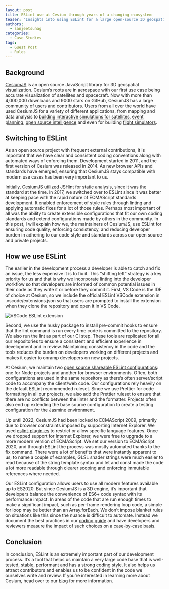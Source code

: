```yaml
---
layout: post
title: ESLint use at Cesium through years of a changing ecosystem
teaser: "Insights into using ESLint for a large open-source 3D geospatial engine."
authors:
  - sanjeetsuhag
categories:
  - Case Studies
tags:
  - Guest Post
  - Rules
---
```


## Background

[CesiumJS](https://cesium.com/platform/cesiumjs/) is an open source JavaScript library for 3D geospatial visualization. Cesium’s roots are in aerospace with our first use case being accurate visualization of satellites and spacecraft. Now with more than 4,000,000 downloads and 9000 stars on GitHub, CesiumJS has a large community of users and contributors. Users from all over the world have used CesiumJS for a variety of different applications, from mapping and data analysis to [building interactive simulations for satellites](https://cesium.com/blog/2022/08/11/sedaro-satellite-visualizes-spacecraft-digital-twins-cesiumjs/), [event planning](https://cesium.com/blog/2022/07/27/oneplan-and-cesium-delivering-geospatial-for-events/), [open source intelligence](https://cesium.com/blog/2022/03/08/cesium-story-depicts-damage-in-ukraine/) and even for building [flight simulators](https://cesium.com/blog/2021/12/06/geofs-is-a-flight-simulator-that-showcases-global-satellite/).

## Switching to ESLint

As an open source project with frequent external contributions, it is important that we have clear and consistent coding conventions along with automated ways of enforcing them. Development started in 2011, and the first version of Cesium was released in 2014. As new browser APIs and standards have emerged, ensuring that CesiumJS stays compatible with modern use cases has been very important to us.

Initially, CesiumJS utilized JSHint for static analysis, since it was the standard at the time. In 2017, we switched over to ESLint since it was better at keeping pace with the rapid nature of ECMAScript standards development. It enabled enforcement of style rules through linting and applying automatic fixes for a lot of those rules. Perhaps most important of all was the ability to create extensible configurations that fit our own coding standards and extend configurations made by others in the community. In this post, I will explain how we, the maintainers of CesiumJS, use ESLint for ensuring code quality, enforcing consistency, and reducing developer burden in adhering to our code style and standards across our open source and private projects.


## How we use ESLint

The earlier in the development process a developer is able to catch and fix an issue, the less expensive it is to fix it. This “shifting left” strategy is a key priority for us and that is why we incorporate linting into the developer workflow so that developers are informed of common potential issues in their code as they write it or before they commit it. First, VS Code is the IDE of choice at Cesium, so we include the official ESLint VSCode extension in .vscode/extensions.json so that users are prompted to install the extension when they clone the repository and open it in VS Code. 

![VSCode ESLint extension](/assets/images/blog/2022/eslint-vscode.png)

Second, we use the husky package to install pre-commit hooks to ensure that the lint command is run every time code is committed to the repository. We also run the lint as part of our CI step. These tools are replicated for all our repositories to ensure a consistent and efficient experience in development and in review. Maintaining consistency in the code and the tools reduces the burden on developers working on different projects and makes it easier to onramp developers on new projects.

At Cesium, we maintain two [open source shareable ESLint configurations](https://github.com/CesiumGS/eslint-config-cesium): one for Node projects and another for browser environments. Often, both configurations are used in the same repository as there’s often server/script code to accompany the client/web code. Our configurations rely heavily on the default ESLint recommended ruleset. Since we use Prettier for code formatting in all our projects, we also add the Prettier ruleset to ensure that there are no conflicts between the linter and the formatter. Projects often also end up extending the base source configuration to create a testing configuration for the Jasmine environment.

Up until 2022, CesiumJS had been locked to ECMAScript 2009, primarily due to browser constraints imposed by supporting Internet Explorer. We used [eslint-plugin-es](https://eslint-plugin-es.mysticatea.dev/) to restrict or allow specific language features. Once we dropped support for Internet Explorer, we were free to upgrade to a more modern version of ECMAScript. We set our version to ECMAScript 2020, and through ESLint the process was mostly automated thanks to the fix command. There were a lot of benefits that were instantly apparent to us; to name a couple of examples, GLSL shader strings were much easier to read because of the string template syntax and let and const made the code a lot more readable through clearer scoping and enforcing immutable references where needed.

Our ESLint configuration allows users to use all modern features available up to ES2020. But since CesiumJS is a 3D engine, it’s important that developers balance the convenience of ES6+ code syntax with its performance impact. In areas of the code that are run enough times to make a significant impact, such as per-frame rendering loop code, a simple for loop may be better than an Array.forEach. We don’t impose blanket rules on situations like this since the nuance is difficult to automate. Instead we document the best practices in our [coding guide](https://github.com/CesiumGS/cesium/blob/main/Documentation/Contributors/CodingGuide/README.md#linting) and  have developers and reviewers measure the impact of such choices on a case-by-case basis.

## Conclusion

In conclusion, ESLint is an extremely important part of our development process. It’s a tool that helps us maintain a very large code base that is well-tested, stable, performant and has a strong coding style. It also helps us attract contributors and enables us to be confident in the code we ourselves write and review. If you’re interested in learning more about Cesium, head over to our [blog](https://cesium.com/blog) for more information.